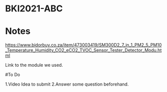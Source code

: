 # BKI2021-ABC

# Notes

https://www.bidorbuy.co.za/item/473003419/SM300D2_7_in_1_PM2_5_PM10_Temperature_Humidity_CO2_eCO2_TVOC_Sensor_Tester_Detector_Modu.html

Link to the module we used.

#To Do

1.Video Idea to submit
2.Answer some question beforehand.
